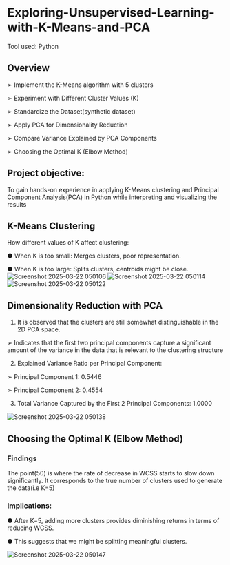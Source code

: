 # Exploring-Unsupervised-Learning-with-K-Means-and-PCA
Tool used: Python
## Overview

➢ Implement the K-Means algorithm with 5 clusters

➢ Experiment with Different Cluster Values (K)

➢ Standardize the Dataset(synthetic dataset)

➢ Apply PCA for Dimensionality Reduction

➢ Compare Variance Explained by PCA Components

➢ Choosing the Optimal K (Elbow Method)

## Project objective: 

To gain hands-on experience in applying K-Means clustering and Principal Component Analysis(PCA) in Python while interpreting and visualizing the results

## K-Means Clustering 

How different values of K affect clustering:

● When K is too small: Merges clusters, poor representation.

● When K is too large: Splits clusters, centroids might be close.
![Screenshot 2025-03-22 050106](https://github.com/user-attachments/assets/2a0ae7e0-7fd2-469e-8b2b-fe7ab9e08a0b)
![Screenshot 2025-03-22 050114](https://github.com/user-attachments/assets/c43e19e9-7c89-417f-a21d-c4df7072d66e)
![Screenshot 2025-03-22 050122](https://github.com/user-attachments/assets/95ce492e-17d7-40c7-ab2b-a7bfcff84336)


## Dimensionality Reduction with PCA

1. It is observed that the clusters are still somewhat distinguishable in the 2D PCA space.

➢ Indicates that the first two principal components capture a significant amount of the variance in the data that is relevant to the clustering structure

2. Explained Variance Ratio per Principal Component:

➢ Principal Component 1: 0.5446

➢ Principal Component 2: 0.4554

3. Total Variance Captured by the First 2 Principal Components: 1.0000

![Screenshot 2025-03-22 050138](https://github.com/user-attachments/assets/7a0b23ae-3b84-48eb-a833-6a17dfefbf8e)


## Choosing the Optimal K (Elbow Method)

### Findings

The point(50) is where the rate of decrease in WCSS starts to slow down significantly. It corresponds to the true number of clusters used to generate the data(i.e K=5)

### Implications:

● After K=5, adding more clusters provides diminishing returns in terms of reducing WCSS.

● This suggests that we might be splitting meaningful clusters.

![Screenshot 2025-03-22 050147](https://github.com/user-attachments/assets/7f60ebc3-f3f7-40a8-8d42-f283dcdc0ca0)

